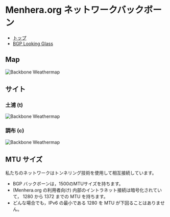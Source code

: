 # Menhera.org ネットワークバックボーン

* [トップ](/ja/)
* [BGP Looking Glass](https://looking-glass.nc.menhera.org/)

## Map

![Backbone Weathermap](https://librenms.menhera.org/pub/weathermap/backbone.svg)

## サイト

### 土浦 (t)

![Backbone Weathermap](https://librenms.menhera.org/pub/weathermap/tsuchiura.svg)

### 調布 (c)

![Backbone Weathermap](https://librenms.menhera.org/pub/weathermap/chofu.svg)

## MTU サイズ
私たちのネットワークはトンネリング技術を使用して相互接続しています。

* BGP バックボーンは，1500のMTUサイズを持ちます。
* (Menhera.org の利用者向け) 内部のイントラネット接続は暗号化されていて， 1280 から 1372 までの MTU を持ちます。
* どんな場合でも，IPv6 の最小である 1280 を MTU が下回ることはありません。
